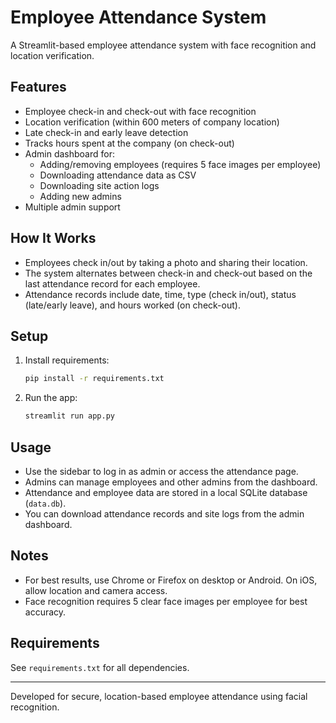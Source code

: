 # Employee Attendance System

A Streamlit-based employee attendance system with face recognition and location verification.

## Features
- Employee check-in and check-out with face recognition
- Location verification (within 600 meters of company location)
- Late check-in and early leave detection
- Tracks hours spent at the company (on check-out)
- Admin dashboard for:
  - Adding/removing employees (requires 5 face images per employee)
  - Downloading attendance data as CSV
  - Downloading site action logs
  - Adding new admins
- Multiple admin support

## How It Works
- Employees check in/out by taking a photo and sharing their location.
- The system alternates between check-in and check-out based on the last attendance record for each employee.
- Attendance records include date, time, type (check in/out), status (late/early leave), and hours worked (on check-out).

## Setup
1. Install requirements:
   ```bash
   pip install -r requirements.txt
   ```
2. Run the app:
   ```bash
   streamlit run app.py
   ```

## Usage
- Use the sidebar to log in as admin or access the attendance page.
- Admins can manage employees and other admins from the dashboard.
- Attendance and employee data are stored in a local SQLite database (`data.db`).
- You can download attendance records and site logs from the admin dashboard.

## Notes
- For best results, use Chrome or Firefox on desktop or Android. On iOS, allow location and camera access.
- Face recognition requires 5 clear face images per employee for best accuracy.

## Requirements
See `requirements.txt` for all dependencies.

---
Developed for secure, location-based employee attendance using facial recognition.
